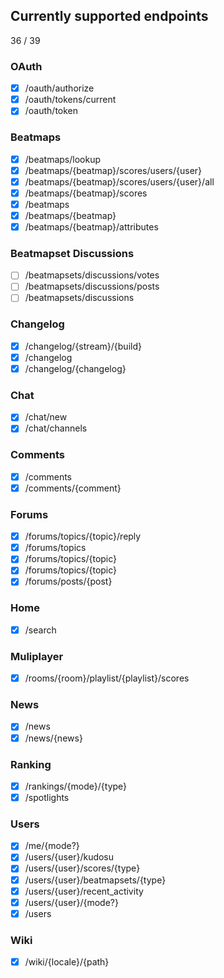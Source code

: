 ## Currently supported endpoints

36 / 39

### OAuth

- [x] /oauth/authorize
- [x] /oauth/tokens/current
- [x] /oauth/token

### Beatmaps

- [x] /beatmaps/lookup
- [x] /beatmaps/{beatmap}/scores/users/{user}
- [x] /beatmaps/{beatmap}/scores/users/{user}/all
- [x] /beatmaps/{beatmap}/scores
- [x] /beatmaps
- [x] /beatmaps/{beatmap}
- [x] /beatmaps/{beatmap}/attributes

### Beatmapset Discussions

- [ ] /beatmapsets/discussions/votes
- [ ] /beatmapsets/discussions/posts
- [ ] /beatmapsets/discussions

### Changelog

- [x] /changelog/{stream}/{build}
- [x] /changelog
- [x] /changelog/{changelog}

### Chat

- [x] /chat/new
- [x] /chat/channels

### Comments

- [x] /comments
- [x] /comments/{comment}

### Forums

- [x] /forums/topics/{topic}/reply
- [x] /forums/topics
- [x] /forums/topics/{topic}
- [x] /forums/topics/{topic}
- [x] /forums/posts/{post}

### Home

- [x] /search

### Muliplayer

- [x] /rooms/{room}/playlist/{playlist}/scores

### News

- [x] /news
- [x] /news/{news}

### Ranking

- [x] /rankings/{mode}/{type}
- [x] /spotlights

### Users

- [x] /me/{mode?}
- [x] /users/{user}/kudosu
- [x] /users/{user}/scores/{type}
- [x] /users/{user}/beatmapsets/{type}
- [x] /users/{user}/recent_activity
- [x] /users/{user}/{mode?}
- [x] /users

### Wiki

- [x] /wiki/{locale}/{path}

